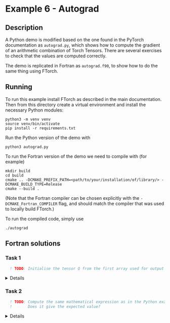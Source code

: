 # Example 6 - Autograd

## Description

A Python demo is modified based on the one found in the PyTorch documentation as
`autograd.py`, which shows how to compute the gradient of an arithmetic
combination of Torch Tensors. There are several exercises to check that the
values are computed correctly.

The demo is replicated in Fortran as `autograd.f90`, to show how to do the same
thing using FTorch.

## Running

To run this example install FTorch as described in the main documentation.
Then from this directory create a virtual environment and install the necessary
Python modules:
```
python3 -m venv venv
source venv/bin/activate
pip install -r requirements.txt
```

Run the Python version of the demo with
```
python3 autograd.py
```

To run the Fortran version of the demo we need to compile with (for example)
```
mkdir build
cd build
cmake .. -DCMAKE_PREFIX_PATH=<path/to/your/installation/of/library/> -DCMAKE_BUILD_TYPE=Release
cmake --build .
```

(Note that the Fortran compiler can be chosen explicitly with the `-DCMAKE_Fortran_COMPILER` flag,
and should match the compiler that was used to locally build FTorch.)

To run the compiled code, simply use
```
./autograd
```

## Fortran solutions

### Task 1

```fortran
  ! TODO: Initialise the tensor Q from the first array used for output with torch_tensor_from_array
```

<details>

```fortran
  ! Initialise Q from the first array used for output
  call torch_tensor_from_array(Q, out_data1, torch_kCPU)
```

</details>

### Task 2

```fortran
  ! TODO: Compute the same mathematical expression as in the Python example and print it to screen.
  !       Does it give the expected value?
```

<details>

```fortran
  ! Compute the same mathematical expression as in the Python example and print it to screen.
  Q = multiplier * (a**3 - b * b / divisor)
  write (*,*) "Q = 3 * (a^3 - b*b/3) = 3*a^3 - b^2 = ", out_data1(:)
```

The output should be
```
Q = 3 * (a^3 - b*b/3) = 3*a^3 - b^2 =   -12.0000000       65.0000000
```

</details>
